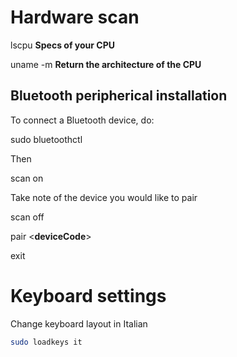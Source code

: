 # Hardware scan

lscpu **Specs of your CPU**

uname -m **Return the architecture of the CPU**

## Bluetooth peripherical installation

To connect a Bluetooth device, do:

sudo bluetoothctl

Then

scan on

Take note of the device you would like to pair

scan off

pair \<**deviceCode**\>

exit

# Keyboard settings

Change keyboard layout in Italian

```sh
sudo loadkeys it 
```
<!--  Script to show the footer   -->
<html>
<script
    src="https://code.jquery.com/jquery-3.3.1.js"
    integrity="sha256-2Kok7MbOyxpgUVvAk/HJ2jigOSYS2auK4Pfzbm7uH60="
    crossorigin="anonymous">
</script>
<script>
$(function(){
  $("#footer").load("../footers/footer_first_level_depth.html");
});
</script>
<body>
<div id="footer"></div>
</body>
</html>
